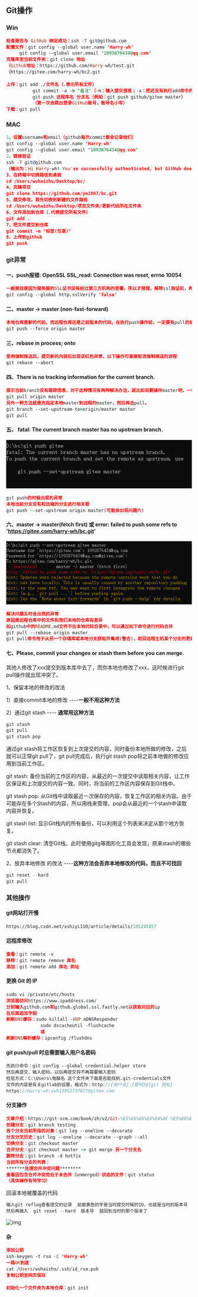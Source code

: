 ## Git操作

### Win

```pro
检查是否与 GitHub 绑定成功：ssh -T git@github.com
配置文件：git config --global user.name "Harry-wh"
	 git config --global user.email "1093876434@qq.com"
克隆库至当前文件夹：git clone 地址
（Github地址：https://github.com/Harry-wh/test.git
（https://gitee.com/harry-wh/bc2.git

上传：git add ./文件名（.表示所有文件）
          git commit -a -m "备注"（-m：输入提交信息；-a：把还没有执行add命令的修改一起提交）
          git push 远程库名 分支名（例如：git push github/gitee master）
          （第一次会跳出登录GitHub账号，账号名小写）
下载：git pull 
```



### MAC

```pro
1、设置username和email（github每次commit都会记录他们）
git config --global user.name "Harry-wh"
git config --global user.email "1093876434@qq.com"
2、链接验证
ssh -T git@github.com
（输出为：Hi Harry-wh! You've successfully authenticated, but GitHub does not provide shell access.）
3、在终端中切换路径到桌面
cd /Users/wuhaizhu/Desktop/bc/
4、克隆项目
git clone https://github.com/ym1907/bc.git
5、提交修改，首先切换到新建的文件路径
cd /Users/wuhaizhu/Desktop/项目文件夹/更新代码所在文件夹
6、文件添加到仓库（.代表提交所有文件）
git add .
7、把文件提交到仓库
git commit -m "标签(任意)"
8、上传到github
git push
```



### git异常

#### 一、push报错: OpenSSL SSL_read: Connection was reset, errno 10054

```pro
一般是这是因为服务器的SSL证书没有经过第三方机构的签署，所以才报错，解除ssl验证后，再次git即可
git config --global http.sslVerify "false"
```

#### 二、master -> master (non-fast-forward)

```pro
本地仓库是新的代码，而远程仓库还是之前版本的代码，在执行push操作前，一定要有pull的操作，不管是那一分支都应该有pull的操作（注：该操作为强制推送）
git push --force origin master
```

#### 三、rebase in process; onto

```pro
使用强制推送后，提交新的内容后出现该红色异常，以下操作可直接取消强制推送的进程
git rebase --abort 
```

#### 四、There is no tracking information for the current branch.

```pro
提示当前branch没有跟踪信息，对于这种情况有两种解决办法，就比如说要操作master吧，一种是直接指定远程master。
git pull origin master
另外一种方法就是先指定本地master到远程的master，然后再去pull。
git branch --set-upstream-to=origin/master master
git pull
```

#### 五、 fatal: The current branch master has no upstream branch. 

![1625457248387](resources/Git.assets/1625457248387.png)

```pro
git push的时候出现的异常
本地当前分支没有和远端的分支进行相关联
git push --set-upstream origin master(可能会出现问题六)
```

#### 六、master -> master(fetch first)   或   error: failed to push some refs to 'https://gitee.com/harry-wh/bc.git'

![1625457281383](resources/Git.assets/1625457281383.png)

```pro
解决问题五时会出现的异常
原因是远程仓库中的文件和我们本地的仓库有差异
如github中的README.md文件不在本地代码目录中，可以通过如下命令进行代码合并
git pull --rebase origin master
git pull命令用于从另一个存储库或本地分支获取并集成(整合)，取回远程主机某个分支的更新，再与本地的指定分支合并。
```



#### 七、Please, commit your changes or stash them before you can merge.

其他人修改了xxx提交到版本库中去了，而你本地也修改了xxx，这时候进行git pull操作就出现冲突了。

1、保留本地的修改的改法

1）直接commit本地的修改 ----**一般不用这种方法**

 2）通过git stash ---- **通常用这种方法** 

```java
git stash
git pull
git stash pop
```

通过git stash将工作区恢复到上次提交的内容，同时备份本地所做的修改，之后就可以正常git pull了，git pull完成后，执行git stash pop将之前本地做的修改应用到当前工作区。

git stash: 备份当前的工作区的内容，从最近的一次提交中读取相关内容，让工作区保证和上次提交的内容一致。同时，将当前的工作区内容保存到Git栈中。

git stash pop: 从Git栈中读取最近一次保存的内容，恢复工作区的相关内容。由于可能存在多个Stash的内容，所以用栈来管理，pop会从最近的一个stash中读取内容并恢复。

git stash list: 显示Git栈内的所有备份，可以利用这个列表来决定从那个地方恢复。

git stash clear: 清空Git栈。此时使用gitg等图形化工具会发现，原来stash的哪些节点都消失了。



 2、放弃本地修改 的改法 ----**这种方法会丢弃本地修改的代码，而且不可找回** 

```java
git reset --hard
git pull
```



### 其他操作

#### git网站打开慢

```pro
https://blog.csdn.net/xshiyi110/article/details/105245857
```

#### 远程库修改

```pro
查看：git remote -v
移除：git remote remove 库名
添加：git remote add 库名 网址
```

#### 更换 Git 的 IP

```pro
sudo vi /private/etc/hosts
浏览器访问https://www.ipaddress.com/
分别输入github.com和github.global.ssl.fastly.net以获取对应的ip
在后面追加字段
刷新DNS缓存：sudo killall -HUP mDNSResponder
	         sudo dscacheutil -flushcache
	         或
刷新DNS解析缓存：ipconfig /flushdns
```

#### git push/pull 时总需要输入用户名密码

```p
先执行命令：git config --global credential.helper store
然后再提交、输入密码，以后再提交将不再需要输入密码
检验方式：C:\Users\电脑名 这个文件夹下面是否能找到.git-credentials文件
文件的内容是有关gitlab的设置，格式为：http://{用户名}:{密码}@{git 网址}
https://Harry-wh:zwh13952737877@gitee.com
```

#### 分支操作

```pro
文章介绍：https://git-scm.com/book/zh/v2/Git-%E5%88%86%E6%94%AF-%E5%88%86%E6%94%AF%E7%AE%80%E4%BB%8B
创建分支：git branch testing
各个分支当前所指的对象：git log --oneline --decorate
分支分叉历史：git log --oneline --decorate --graph --all
切换分支：git checkout master
合并分支：git checkout master -> git merge 另一个分支名
删除分支：git branch -d hotfix
当前所有分支的列表：
*******处理合并冲突问题********
查看因包含合并冲突而处于未合并（unmerged）状态的文件：git status
（具体操作有待学习）
```

回滚本地被覆盖的代码

```java
输入git reflog查看提交的记录  前面黄色的字是当时提交时候的ID，也就是当时的版本号
然后再输入  git reset --hard  版本号  就回到当时的那个版本了
```

 ![img](https://img-blog.csdn.net/20180515133717336) 



#### 杂

```pro
添加公钥
ssh-keygen -t rsa -C "Harry-wh"
一路OK到底
cat /Users/wuhaizhu/.ssh/id_rsa.pub
复制公钥至网页保存

初始化一个文件夹为本地仓库：git init
```

 



